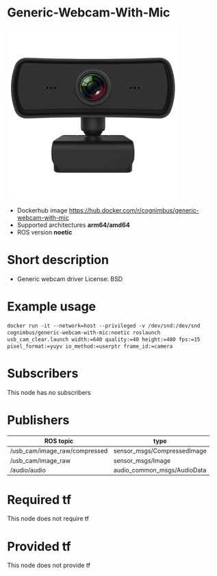 # Generic-Webcam-With-Mic

<img src="./generic-webcam-with-mic/generic-webcam-driver.jpg" alt="generic-webcam-with-mic" width="400"/>

* Dockerhub image https://hub.docker.com/r/cognimbus/generic-webcam-with-mic
* Supported architectures <b>arm64/amd64</b>
* ROS version <b>noetic
</b>

# Short description
* Generic webcam driver
License: BSD

# Example usage
```
docker run -it --network=host --privileged -v /dev/snd:/dev/snd cognimbus/generic-webcam-with-mic:noetic roslaunch usb_cam_clear.launch width:=640 quality:=40 height:=480 fps:=15 pixel_format:=yuyv io_method:=userptr frame_id:=camera
```

# Subscribers
This node has no subscribers


# Publishers
ROS topic | type
--- | ---
/usb_cam/image_raw/compressed | sensor_msgs/CompressedImage
/usb_cam/image_raw | sensor_msgs/Image
/audio/audio | audio_common_msgs/AudioData


# Required tf
This node does not require tf


# Provided tf
This node does not provide tf


